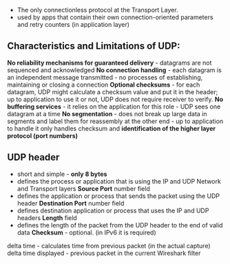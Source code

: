 - The only connectionless protocol at the Transport Layer.
- used by apps that contain their own connection-oriented parameters and retry counters (in application layer)
## Characteristics and Limitations of UDP:
**No reliability mechanisms for guaranteed delivery** - datagrams are not sequenced and acknowledged
**No connection handling** - each datagram is an independent message transmitted - no processes of establishing, maintaining or closing a connection
**Optional checksums** - for each datagram, UDP might calculate a checksum value and put it in the header; up to application to use it or not, UDP does not require receiver to verify.
**No buffering services** - it relies on the application for this role - UDP sees one datagram at a time
**No segmentation** - does not break up large data in segments and label them for reassembly at the other end - up to application to handle it
only handles checksum and **identification of the higher layer protocol (port numbers)**

## UDP **header**
- short and simple - **only 8 bytes**
- defines the process or application that is using the IP and UDP Network and Transport layers
**Source Port** number field
- defines the application or process that sends the packet using the UDP header
**Destination Port** number field
- defines destination application or process that uses the IP and UDP headers
**Length** field
- defines the length of the packet from the UDP header to the end of valid data
**Checksum** - optional. (in IPv6 it is required)


delta time - calculates time from previous packet (in the actual capture)
delta time displayed - previous packet in the current Wireshark filter